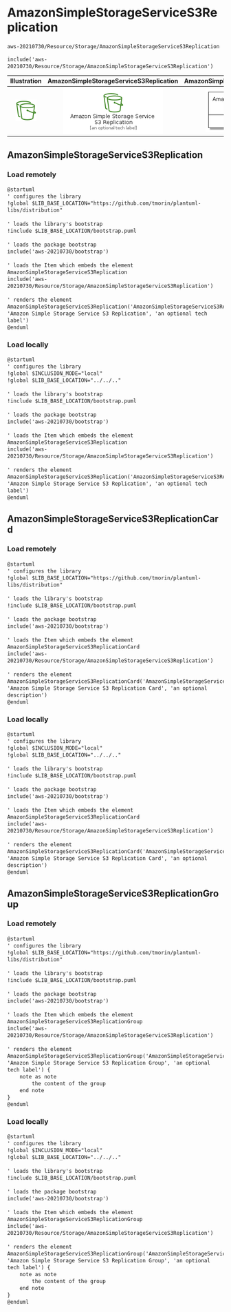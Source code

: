 # AmazonSimpleStorageServiceS3Replication


```text
aws-20210730/Resource/Storage/AmazonSimpleStorageServiceS3Replication
```

```text
include('aws-20210730/Resource/Storage/AmazonSimpleStorageServiceS3Replication')
```



| Illustration | AmazonSimpleStorageServiceS3Replication | AmazonSimpleStorageServiceS3ReplicationCard | AmazonSimpleStorageServiceS3ReplicationGroup |
| :---: | :---: | :---: | :---: |
| ![illustration for Illustration](../../../aws-20210730/Resource/Storage/AmazonSimpleStorageServiceS3Replication.png) | ![illustration for AmazonSimpleStorageServiceS3Replication](../../../aws-20210730/Resource/Storage/AmazonSimpleStorageServiceS3Replication.Local.png) | ![illustration for AmazonSimpleStorageServiceS3ReplicationCard](../../../aws-20210730/Resource/Storage/AmazonSimpleStorageServiceS3ReplicationCard.Local.png) | ![illustration for AmazonSimpleStorageServiceS3ReplicationGroup](../../../aws-20210730/Resource/Storage/AmazonSimpleStorageServiceS3ReplicationGroup.Local.png) |




## AmazonSimpleStorageServiceS3Replication

### Load remotely
```plantuml
@startuml
' configures the library
!global $LIB_BASE_LOCATION="https://github.com/tmorin/plantuml-libs/distribution"

' loads the library's bootstrap
!include $LIB_BASE_LOCATION/bootstrap.puml

' loads the package bootstrap
include('aws-20210730/bootstrap')

' loads the Item which embeds the element AmazonSimpleStorageServiceS3Replication
include('aws-20210730/Resource/Storage/AmazonSimpleStorageServiceS3Replication')

' renders the element
AmazonSimpleStorageServiceS3Replication('AmazonSimpleStorageServiceS3Replication', 'Amazon Simple Storage Service S3 Replication', 'an optional tech label')
@enduml
```

### Load locally
```plantuml
@startuml
' configures the library
!global $INCLUSION_MODE="local"
!global $LIB_BASE_LOCATION="../../.."

' loads the library's bootstrap
!include $LIB_BASE_LOCATION/bootstrap.puml

' loads the package bootstrap
include('aws-20210730/bootstrap')

' loads the Item which embeds the element AmazonSimpleStorageServiceS3Replication
include('aws-20210730/Resource/Storage/AmazonSimpleStorageServiceS3Replication')

' renders the element
AmazonSimpleStorageServiceS3Replication('AmazonSimpleStorageServiceS3Replication', 'Amazon Simple Storage Service S3 Replication', 'an optional tech label')
@enduml
```

## AmazonSimpleStorageServiceS3ReplicationCard

### Load remotely
```plantuml
@startuml
' configures the library
!global $LIB_BASE_LOCATION="https://github.com/tmorin/plantuml-libs/distribution"

' loads the library's bootstrap
!include $LIB_BASE_LOCATION/bootstrap.puml

' loads the package bootstrap
include('aws-20210730/bootstrap')

' loads the Item which embeds the element AmazonSimpleStorageServiceS3ReplicationCard
include('aws-20210730/Resource/Storage/AmazonSimpleStorageServiceS3Replication')

' renders the element
AmazonSimpleStorageServiceS3ReplicationCard('AmazonSimpleStorageServiceS3ReplicationCard', 'Amazon Simple Storage Service S3 Replication Card', 'an optional description')
@enduml
```

### Load locally
```plantuml
@startuml
' configures the library
!global $INCLUSION_MODE="local"
!global $LIB_BASE_LOCATION="../../.."

' loads the library's bootstrap
!include $LIB_BASE_LOCATION/bootstrap.puml

' loads the package bootstrap
include('aws-20210730/bootstrap')

' loads the Item which embeds the element AmazonSimpleStorageServiceS3ReplicationCard
include('aws-20210730/Resource/Storage/AmazonSimpleStorageServiceS3Replication')

' renders the element
AmazonSimpleStorageServiceS3ReplicationCard('AmazonSimpleStorageServiceS3ReplicationCard', 'Amazon Simple Storage Service S3 Replication Card', 'an optional description')
@enduml
```

## AmazonSimpleStorageServiceS3ReplicationGroup

### Load remotely
```plantuml
@startuml
' configures the library
!global $LIB_BASE_LOCATION="https://github.com/tmorin/plantuml-libs/distribution"

' loads the library's bootstrap
!include $LIB_BASE_LOCATION/bootstrap.puml

' loads the package bootstrap
include('aws-20210730/bootstrap')

' loads the Item which embeds the element AmazonSimpleStorageServiceS3ReplicationGroup
include('aws-20210730/Resource/Storage/AmazonSimpleStorageServiceS3Replication')

' renders the element
AmazonSimpleStorageServiceS3ReplicationGroup('AmazonSimpleStorageServiceS3ReplicationGroup', 'Amazon Simple Storage Service S3 Replication Group', 'an optional tech label') {
    note as note
        the content of the group
    end note
}
@enduml
```

### Load locally
```plantuml
@startuml
' configures the library
!global $INCLUSION_MODE="local"
!global $LIB_BASE_LOCATION="../../.."

' loads the library's bootstrap
!include $LIB_BASE_LOCATION/bootstrap.puml

' loads the package bootstrap
include('aws-20210730/bootstrap')

' loads the Item which embeds the element AmazonSimpleStorageServiceS3ReplicationGroup
include('aws-20210730/Resource/Storage/AmazonSimpleStorageServiceS3Replication')

' renders the element
AmazonSimpleStorageServiceS3ReplicationGroup('AmazonSimpleStorageServiceS3ReplicationGroup', 'Amazon Simple Storage Service S3 Replication Group', 'an optional tech label') {
    note as note
        the content of the group
    end note
}
@enduml
```


